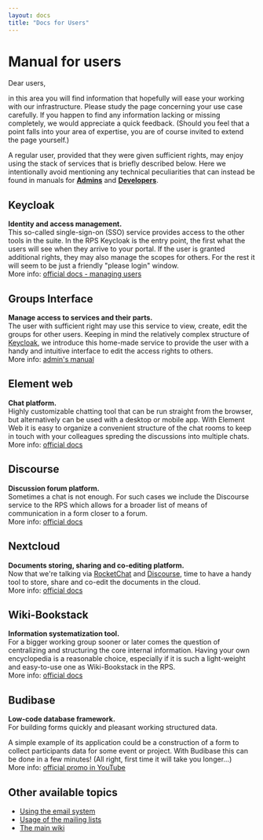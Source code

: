 ```yaml
---
layout: docs
title: "Docs for Users"
---
```

# Manual for users

Dear users,

in this area you will find information that hopefully will ease your working with our infrastructure.
Please study the page concerning your use case carefully. If you happen to find any information lacking or missing completely, we would appreciate a quick feedback. (Should you feel that a point falls into your area of expertise, you are of course invited to extend the page yourself.)

A regular user, provided that they were given sufficient rights, may enjoy using the stack of services that is briefly described below. Here we intentionally avoid mentioning any technical peculiarities that can instead be found in manuals for [**Admins**](./admin) and  [**Developers**](./developer).


## Keycloak
**Identity and access management.**  
This so-called single-sign-on (SSO) service provides access to the other tools in the suite. In the RPS Keycloak is the entry point, the first what the users will see when they arrive to your portal. If the user is granted additional rights, they may also manage the scopes for others. For the rest it will seem to be just a friendly "please login" window.  
More info: [official docs - managing users](https://www.keycloak.org/docs/latest/server_admin/index.html#assembly-managing-users_server_administration_guide)


## Groups Interface
**Manage access to services and their parts.**  
The user with sufficient right may use this service to view, create, edit the groups for other users. Keeping in mind the relatively complex structure of [Keycloak](./#keycloak), we introduce this home-made service to provide the user with a handy and intuitive interface to edit the access rights to others.  
More info: [admin's manual](./admin/#groups-interface)


<!-- ## RocketChat
**Communication platform.**  
Highly customizable chatting tool that requires no rocket-science knowledge to start using it. With RocketChat it is easy to organize a convenient structure of the chat rooms to keep in touch with your colleagues spreding the discussions into multiple chats.  
More info: [official docs](https://docs.rocket.chat/) -->


## Element web
**Chat platform.**  
Highly customizable chatting tool that can be run straight from the browser, but alternatively can be used with a desktop or mobile app. With Element Web it is easy to organize a convenient structure of the chat rooms to keep in touch with your colleagues spreding the discussions into multiple chats.
More info: [official docs](https://web-docs.element.dev/Element%20Web/index.html)


## Discourse
**Discussion forum platform.**  
Sometimes a chat is not enough. For such cases we include the Discourse service to the RPS which allows for a broader list of means of communication in a form closer to a forum.  
More info: [official docs](https://docs.discourse.org/)


## Nextcloud
**Documents storing, sharing and co-editing platform.**  
Now that we're talking via [RocketChat](./#rocketchat) and [Discourse](./#discourse), time to have a handy tool to store, share and co-edit the documents in the cloud.  
More info: [official docs](https://nextcloud.com/support/)


## Wiki-Bookstack
**Information systematization tool.**  
For a bigger working group sooner or later comes the question of centralizing and structuring the core internal information. Having your own encyclopedia is a reasonable choice, especially if it is such a light-weight and easy-to-use one as Wiki-Bookstack in the RPS.  
More info: [official docs](https://www.bookstackapp.com/docs/)


## Budibase
**Low-code database framework.**  
For building forms quickly and pleasant working structured data. 

A simple example of its application could be a construction of a form to collect participants data for some event or project. With Budibase this can be done in a few minutes! (All right, first time it will take you longer...)  
More info: [official promo in YouTube](https://www.youtube.com/watch?v=xoljVpty_Kw)


<!-- ## OpenProject
**Short and very general description**  
A bit more detailed description and maybe reasoning to add it to RPS. This text in smaller size

Comments on additional features and configurations that are added when this service is integrated to the RPS.  
More info: [official docs](https://www.openproject.org/docs/) -->

## Other available topics

 * [Using the email system](email)
 * [Usage of the mailing lists](mailinglists)
 * [The main wiki](wiki)

